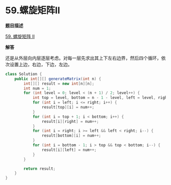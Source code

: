 # 59.螺旋矩阵II

**题目描述**

[59. 螺旋矩阵 II](https://leetcode-cn.com/problems/spiral-matrix-ii/)

**解答**

还是从外层向内层逐层考虑。对每一层先求出其上下左右边界，然后四个循环，依次设置上边，右边，下边，左边。

```java
class Solution {
    public int[][] generateMatrix(int n) {
        int[][] result = new int[n][n];
        int num = 1;
        for (int level = 0; level < (n + 1) / 2; level++) {
            int top = level, bottom = n - 1 - level, left = level, right = n - 1 - level;
            for (int i = left; i <= right; i++) {
                result[top][i] = num++;
            }
            for (int i = top + 1; i < bottom; i++) {
                result[i][right] = num++;
            }
            for (int i = right; i >= left && left < right; i--) {
                result[bottom][i] = num++;
            }
            for (int i = bottom - 1; i > top && top < bottom; i--) {
                result[i][left] = num++;
            }
        }

        return result;
    }
}
```